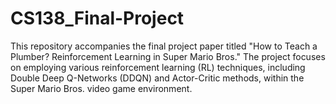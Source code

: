 # CS138_Final-Project
This repository accompanies the final project paper titled "How to Teach a Plumber? Reinforcement Learning in Super Mario Bros." The project focuses on employing various reinforcement learning (RL) techniques, including Double Deep Q-Networks (DDQN) and Actor-Critic methods, within the Super Mario Bros. video game environment.
